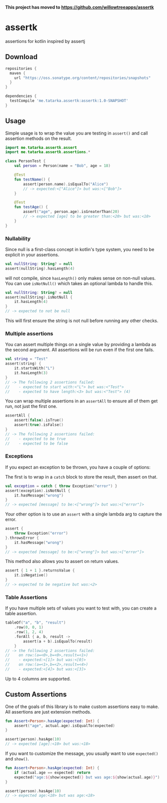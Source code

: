 **This project has moved to https://github.com/willowtreeapps/assertk**


# assertk
assertions for kotlin inspired by assertj

## Download

```groovy
repositories {
  maven {
    url "https://oss.sonatype.org/content/repositories/snapshots"
  }
}

dependencies {
  testCompile 'me.tatarka.assertk:assertk:1.0-SNAPSHOT'
}
```

## Usage

Simple usage is to wrap the value you are testing in `assert()` and call assertion methods on the result.

```kotlin
import me.tatarka.assertk.assert
import me.tatarka.assertk.assertions.*

class PersonTest {
    val person = Person(name = "Bob", age = 18)

    @Test
    fun testName() {
        assert(person.name).isEqualTo("Alice")
        // -> expected:<["Alice"]> but was:<["Bob"]>
    }

    @Test
    fun testAge() {
        assert("age", person.age).isGreaterThan(20)
        // -> expected [age] to be greater than:<20> but was:<10>
    }
}
```

### Nullability
Since null is a first-class concept in kotlin's type system, you need to be explicit in your assertions.

```kotlin
val nullString: String? = null
assert(nullString).hasLength(4)
```
will not compile, since `hasLength()` only makes sense on non-null values. You can use `isNotNull()` which takes an
optional lambda to handle this.

```kotlin
val nullString: String? = null
assert(nullString).isNotNull {
    it.hasLength(4)
}
// -> expected to not be null
```
This will first ensure the string is not null before running any other checks.

### Multiple assertions

You can assert multiple things on a single value by providing a lambda as the second argument. All assertions will be
run even if the first one fails.

```kotlin
val string = "Test"
assert(string) {
    it.startsWith("L")
    it.hasLength(3)
}
// -> The following 2 assertions failed:
//    - expected to start with:<"L"> but was:<"Test">
//    - expected to have length:<3> but was:<"Test"> (4)
```

You can wrap multiple assertions in an `assertAll` to ensure all of them get run, not just the first one.

```kotlin
assertAll {
    assert(false).isTrue()
    assert(true).isFalse()
}
// -> The following 2 assertions failed:
//    - expected to be true
//    - expected to be false
```

### Exceptions

If you expect an exception to be thrown, you have a couple of options:

The first is to wrap in a `catch` block to store the result, then assert on that.

```kotlin
val exception = catch { throw Exception("error") }
assert(exception).isNotNull {
    it.hasMessage("wrong")
}
// -> expected [message] to be:<["wrong"]> but was:<["error"]>
```

Your other option is to use an `assert` with a single lambda arg to capture the error.

```kotlin
assert {
    throw Exception("error")
}.throwsError {
    it.hasMessage("wrong")
}
// -> expected [message] to be:<["wrong"]> but was:<["error"]>
```

This method also allows you to assert on return values.
```kotlin
assert { 1 + 1 }.returnsValue {
    it.isNegative()
}
// -> expected to be negative but was:<2>
```

### Table Assertions

If you have multiple sets of values you want to test with, you can create a table assertion.

```kotlin
tableOf("a", "b", "result")
    .row(0, 0, 1)
    .row(1, 2, 4)
    .forAll { a, b, result ->
        assert(a + b).isEqualTo(result)
    }
// -> the following 2 assertions failed:
//    on row:(a=<0>,b=<0>,result=<1>)
//    - expected:<[1]> but was:<[0]>
//    on row:(a=<1>,b=<2>,result=<4>)
//    - expected:<[4]> but was:<[3]>
```

Up to 4 columns are supported.

## Custom Assertions

One of the goals of this library is to make custom assertions easy to make. All assertions are just extension methods.

```kotlin
fun Assert<Person>.hasAge(expected: Int) {
    assert("age", actual.age).isEqualTo(expected)
}

assert(person).hasAge(10)
// -> expected [age]:<10> but was:<18>
```

If you want to customize the message, you usually want to use `expected()` and `show()`.

```kotlin
fun Assert<Person>.hasAge(expected: Int) {
    if (actual.age == expected) return
    expected("age:${show(expected)} but was age:${show(actual.age)}")
}

assert(person).hasAge(10)
// -> expected age:<10> but was age:<18>
```
